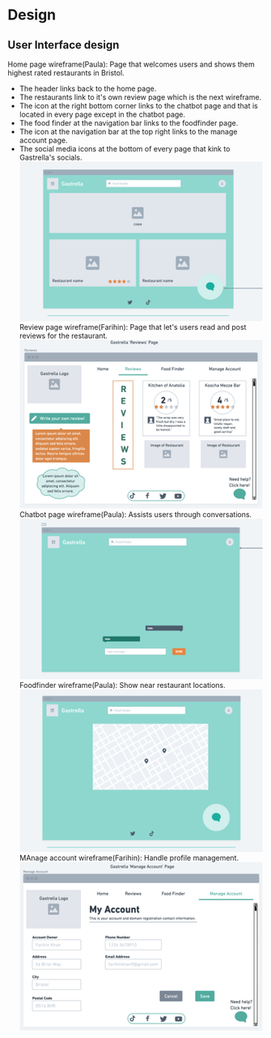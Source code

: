 # Design

## User Interface design
Home page wireframe(Paula):
Page that welcomes users and shows them highest rated restaurants in Bristol. 
- The header links back to the home page.
- The restaurants link to it's own review page which is the next wireframe.
- The icon at the right bottom corner links to the chatbot page and that is located in every page except in the chatbot page.
- The food finder at the navigation bar links to the foodfinder page.
- The icon at the navigation bar at the top right links to the manage account page.
- The social media icons at the bottom of every page that kink to Gastrella's socials.
![Insert your Wireframes Here](images/homewireframe.png)
Review page wireframe(Farihin):
Page that let's users read and post reviews for the restaurant. 
![Insert your Wireframes Here](images/reviewpage.png)
Chatbot page wireframe(Paula): 
Assists users through conversations.
![Insert your Wireframes Here](images/chatbotwireframe.png)
Foodfinder wireframe(Paula): Show near restaurant locations.
![Insert your Wireframes Here](images/mapwireframe.png)
MAnage account wireframe(Farihin): Handle profile management.
![Insert your Wireframes Here](images/manageaccountpage.png)

